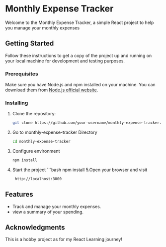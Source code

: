 # Monthly Expense Tracker 

Welcome to the Monthly Expense Tracker, a simple React project to help you manage your monthly expenses

## Getting Started

Follow these instructions to get a copy of the project up and running on your local machine for development and testing purposes.

### Prerequisites

Make sure you have Node.js and npm installed on your machine. You can download them from [Node.js official website](https://nodejs.org/).

### Installing

1. Clone the repository:
   ```bash
   git clone https://github.com/your-username/monthly-expense-tracker.git
2. Go to monthly-expense-tracker Directory
      ```bash
      cd monthly-expense-tracker
3. Configure environment
      ```bash
      npm install
4. Start the project
         ```bash
            npm install
5.Open your browser and visit 
      ```bash
       http://localhost:3000

## Features
- Track and manage your monthly expenses.
- view a summary of your spending.


## Acknowledgments
This is a hobby project as for my React Learning journey!

